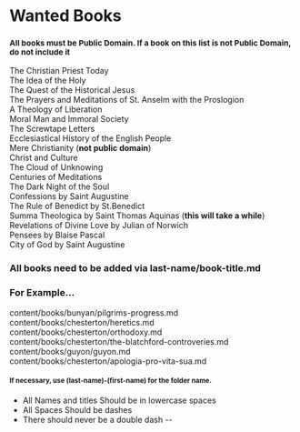 
# Wanted Books
### <small>All books must be Public Domain. If a book on this list is not Public Domain, do not include it</small>

The Christian Priest Today   
The Idea of the Holy  
The Quest of the Historical Jesus  
The Prayers and Meditations of St. Anselm with the Proslogion  
A Theology of Liberation  
Moral Man and Immoral Society  
The Screwtape Letters  
Ecclesiastical History of the English People  
Mere Christianity (<b>not public domain</b>)  
Christ and Culture  
The Cloud of Unknowing  
Centuries of Meditations  
The Dark Night of the Soul  
Confessions by Saint Augustine  
The Rule of Benedict by St.Benedict  
Summa Theologica by Saint Thomas Aquinas (<b>this will take a while</b>)  
Revelations of Divine Love by Julian of Norwich  
Pensees by Blaise Pascal  
City of God by Saint Augustine    

### All books need to be added via last-name/book-title.md
### For Example...


content/books/bunyan/pilgrims-progress.md  
content/books/chesterton/heretics.md  
content/books/chesterton/orthodoxy.md  
content/books/chesterton/the-blatchford-controveries.md  
content/books/guyon/guyon.md  
content/books/chesterton/apologia-pro-vita-sua.md  

#### <small>If necessary, use (last-name)-(first-name) for the folder name.</small>
- All Names and titles Should be in lowercase spaces
- All Spaces Should be dashes
- There should never be a double dash --